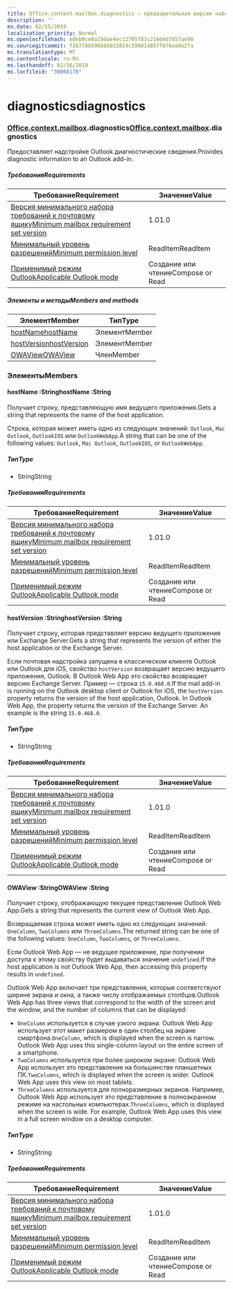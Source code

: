 ```yaml
---
title: Office.context.mailbox.diagnostics — предварительная версия набора обязательных элементов
description: ''
ms.date: 02/15/2019
localization_priority: Normal
ms.openlocfilehash: edeb0ce8a19dae4ec12705f81c216d4d7857ae90
ms.sourcegitcommit: f26778b596b6b022814c39601485ff676ed4e2fa
ms.translationtype: MT
ms.contentlocale: ru-RU
ms.lasthandoff: 02/16/2019
ms.locfileid: "30068170"
---
```

# <a name="diagnostics"></a><span data-ttu-id="a8220-102">diagnostics</span><span class="sxs-lookup"><span data-stu-id="a8220-102">diagnostics</span></span>

### <a name="officeofficemdcontextofficecontextmdmailboxofficecontextmailboxmddiagnostics"></a><span data-ttu-id="a8220-103">[Office](Office.md)[.context](Office.context.md)[.mailbox](Office.context.mailbox.md).diagnostics</span><span class="sxs-lookup"><span data-stu-id="a8220-103">[Office](Office.md)[.context](Office.context.md)[.mailbox](Office.context.mailbox.md).diagnostics</span></span>

<span data-ttu-id="a8220-104">Предоставляет надстройке Outlook диагностические сведения.</span><span class="sxs-lookup"><span data-stu-id="a8220-104">Provides diagnostic information to an Outlook add-in.</span></span>

##### <a name="requirements"></a><span data-ttu-id="a8220-105">Требования</span><span class="sxs-lookup"><span data-stu-id="a8220-105">Requirements</span></span>

|<span data-ttu-id="a8220-106">Требование</span><span class="sxs-lookup"><span data-stu-id="a8220-106">Requirement</span></span>| <span data-ttu-id="a8220-107">Значение</span><span class="sxs-lookup"><span data-stu-id="a8220-107">Value</span></span>|
|---|---|
|[<span data-ttu-id="a8220-108">Версия минимального набора требований к почтовому ящику</span><span class="sxs-lookup"><span data-stu-id="a8220-108">Minimum mailbox requirement set version</span></span>](/office/dev/add-ins/reference/requirement-sets/outlook-api-requirement-sets)| <span data-ttu-id="a8220-109">1.0</span><span class="sxs-lookup"><span data-stu-id="a8220-109">1.0</span></span>|
|[<span data-ttu-id="a8220-110">Минимальный уровень разрешений</span><span class="sxs-lookup"><span data-stu-id="a8220-110">Minimum permission level</span></span>](https://docs.microsoft.com/outlook/add-ins/understanding-outlook-add-in-permissions)| <span data-ttu-id="a8220-111">ReadItem</span><span class="sxs-lookup"><span data-stu-id="a8220-111">ReadItem</span></span>|
|[<span data-ttu-id="a8220-112">Применимый режим Outlook</span><span class="sxs-lookup"><span data-stu-id="a8220-112">Applicable Outlook mode</span></span>](https://docs.microsoft.com/outlook/add-ins/#extension-points)| <span data-ttu-id="a8220-113">Создание или чтение</span><span class="sxs-lookup"><span data-stu-id="a8220-113">Compose or Read</span></span>|

##### <a name="members-and-methods"></a><span data-ttu-id="a8220-114">Элементы и методы</span><span class="sxs-lookup"><span data-stu-id="a8220-114">Members and methods</span></span>

| <span data-ttu-id="a8220-115">Элемент</span><span class="sxs-lookup"><span data-stu-id="a8220-115">Member</span></span> | <span data-ttu-id="a8220-116">Тип</span><span class="sxs-lookup"><span data-stu-id="a8220-116">Type</span></span> |
|--------|------|
| [<span data-ttu-id="a8220-117">hostName</span><span class="sxs-lookup"><span data-stu-id="a8220-117">hostName</span></span>](#hostname-string) | <span data-ttu-id="a8220-118">Элемент</span><span class="sxs-lookup"><span data-stu-id="a8220-118">Member</span></span> |
| [<span data-ttu-id="a8220-119">hostVersion</span><span class="sxs-lookup"><span data-stu-id="a8220-119">hostVersion</span></span>](#hostversion-string) | <span data-ttu-id="a8220-120">Элемент</span><span class="sxs-lookup"><span data-stu-id="a8220-120">Member</span></span> |
| [<span data-ttu-id="a8220-121">OWAView</span><span class="sxs-lookup"><span data-stu-id="a8220-121">OWAView</span></span>](#owaview-string) | <span data-ttu-id="a8220-122">Член</span><span class="sxs-lookup"><span data-stu-id="a8220-122">Member</span></span> |

### <a name="members"></a><span data-ttu-id="a8220-123">Элементы</span><span class="sxs-lookup"><span data-stu-id="a8220-123">Members</span></span>

####  <a name="hostname-string"></a><span data-ttu-id="a8220-124">hostName :String</span><span class="sxs-lookup"><span data-stu-id="a8220-124">hostName :String</span></span>

<span data-ttu-id="a8220-125">Получает строку, представляющую имя ведущего приложения.</span><span class="sxs-lookup"><span data-stu-id="a8220-125">Gets a string that represents the name of the host application.</span></span>

<span data-ttu-id="a8220-126">Строка, которая может иметь одно из следующих значений: `Outlook`, `Mac Outlook`, `OutlookIOS` или `OutlookWebApp`.</span><span class="sxs-lookup"><span data-stu-id="a8220-126">A string that can be one of the following values: `Outlook`, `Mac Outlook`, `OutlookIOS`, or `OutlookWebApp`.</span></span>

##### <a name="type"></a><span data-ttu-id="a8220-127">Тип</span><span class="sxs-lookup"><span data-stu-id="a8220-127">Type</span></span>

*   <span data-ttu-id="a8220-128">String</span><span class="sxs-lookup"><span data-stu-id="a8220-128">String</span></span>

##### <a name="requirements"></a><span data-ttu-id="a8220-129">Требования</span><span class="sxs-lookup"><span data-stu-id="a8220-129">Requirements</span></span>

|<span data-ttu-id="a8220-130">Требование</span><span class="sxs-lookup"><span data-stu-id="a8220-130">Requirement</span></span>| <span data-ttu-id="a8220-131">Значение</span><span class="sxs-lookup"><span data-stu-id="a8220-131">Value</span></span>|
|---|---|
|[<span data-ttu-id="a8220-132">Версия минимального набора требований к почтовому ящику</span><span class="sxs-lookup"><span data-stu-id="a8220-132">Minimum mailbox requirement set version</span></span>](/office/dev/add-ins/reference/requirement-sets/outlook-api-requirement-sets)| <span data-ttu-id="a8220-133">1.0</span><span class="sxs-lookup"><span data-stu-id="a8220-133">1.0</span></span>|
|[<span data-ttu-id="a8220-134">Минимальный уровень разрешений</span><span class="sxs-lookup"><span data-stu-id="a8220-134">Minimum permission level</span></span>](https://docs.microsoft.com/outlook/add-ins/understanding-outlook-add-in-permissions)| <span data-ttu-id="a8220-135">ReadItem</span><span class="sxs-lookup"><span data-stu-id="a8220-135">ReadItem</span></span>|
|[<span data-ttu-id="a8220-136">Применимый режим Outlook</span><span class="sxs-lookup"><span data-stu-id="a8220-136">Applicable Outlook mode</span></span>](https://docs.microsoft.com/outlook/add-ins/#extension-points)| <span data-ttu-id="a8220-137">Создание или чтение</span><span class="sxs-lookup"><span data-stu-id="a8220-137">Compose or Read</span></span>|

####  <a name="hostversion-string"></a><span data-ttu-id="a8220-138">hostVersion :String</span><span class="sxs-lookup"><span data-stu-id="a8220-138">hostVersion :String</span></span>

<span data-ttu-id="a8220-139">Получает строку, которая представляет версию ведущего приложения или Exchange Server.</span><span class="sxs-lookup"><span data-stu-id="a8220-139">Gets a string that represents the version of either the host application or the Exchange Server.</span></span>

<span data-ttu-id="a8220-p101">Если почтовая надстройка запущена в классическом клиенте Outlook или Outlook для iOS, свойство `hostVersion` возвращает версию ведущего приложения, Outlook. В Outlook Web App это свойство возвращает версию Exchange Server. Пример — строка `15.0.468.0`.</span><span class="sxs-lookup"><span data-stu-id="a8220-p101">If the mail add-in is running on the Outlook desktop client or Outlook for iOS, the `hostVersion` property returns the version of the host application, Outlook. In Outlook Web App, the property returns the version of the Exchange Server. An example is the string `15.0.468.0`.</span></span>

##### <a name="type"></a><span data-ttu-id="a8220-143">Тип</span><span class="sxs-lookup"><span data-stu-id="a8220-143">Type</span></span>

*   <span data-ttu-id="a8220-144">String</span><span class="sxs-lookup"><span data-stu-id="a8220-144">String</span></span>

##### <a name="requirements"></a><span data-ttu-id="a8220-145">Требования</span><span class="sxs-lookup"><span data-stu-id="a8220-145">Requirements</span></span>

|<span data-ttu-id="a8220-146">Требование</span><span class="sxs-lookup"><span data-stu-id="a8220-146">Requirement</span></span>| <span data-ttu-id="a8220-147">Значение</span><span class="sxs-lookup"><span data-stu-id="a8220-147">Value</span></span>|
|---|---|
|[<span data-ttu-id="a8220-148">Версия минимального набора требований к почтовому ящику</span><span class="sxs-lookup"><span data-stu-id="a8220-148">Minimum mailbox requirement set version</span></span>](/office/dev/add-ins/reference/requirement-sets/outlook-api-requirement-sets)| <span data-ttu-id="a8220-149">1.0</span><span class="sxs-lookup"><span data-stu-id="a8220-149">1.0</span></span>|
|[<span data-ttu-id="a8220-150">Минимальный уровень разрешений</span><span class="sxs-lookup"><span data-stu-id="a8220-150">Minimum permission level</span></span>](https://docs.microsoft.com/outlook/add-ins/understanding-outlook-add-in-permissions)| <span data-ttu-id="a8220-151">ReadItem</span><span class="sxs-lookup"><span data-stu-id="a8220-151">ReadItem</span></span>|
|[<span data-ttu-id="a8220-152">Применимый режим Outlook</span><span class="sxs-lookup"><span data-stu-id="a8220-152">Applicable Outlook mode</span></span>](https://docs.microsoft.com/outlook/add-ins/#extension-points)| <span data-ttu-id="a8220-153">Создание или чтение</span><span class="sxs-lookup"><span data-stu-id="a8220-153">Compose or Read</span></span>|

####  <a name="owaview-string"></a><span data-ttu-id="a8220-154">OWAView :String</span><span class="sxs-lookup"><span data-stu-id="a8220-154">OWAView :String</span></span>

<span data-ttu-id="a8220-155">Получает строку, отображающую текущее представление Outlook Web App.</span><span class="sxs-lookup"><span data-stu-id="a8220-155">Gets a string that represents the current view of Outlook Web App.</span></span>

<span data-ttu-id="a8220-156">Возвращаемая строка может иметь одно из следующих значений: `OneColumn`, `TwoColumns` или `ThreeColumns`.</span><span class="sxs-lookup"><span data-stu-id="a8220-156">The returned string can be one of the following values: `OneColumn`, `TwoColumns`, or `ThreeColumns`.</span></span>

<span data-ttu-id="a8220-157">Если Outlook Web App — не ведущее приложение, при получении доступа к этому свойству будет выдаваться значение `undefined`.</span><span class="sxs-lookup"><span data-stu-id="a8220-157">If the host application is not Outlook Web App, then accessing this property results in `undefined`.</span></span>

<span data-ttu-id="a8220-158">Outlook Web App включает три представления, которые соответствуют ширине экрана и окна, а также числу отображаемых столбцов.</span><span class="sxs-lookup"><span data-stu-id="a8220-158">Outlook Web App has three views that correspond to the width of the screen and the window, and the number of columns that can be displayed:</span></span>

*   <span data-ttu-id="a8220-p102">`OneColumn` используется в случае узкого экрана: Outlook Web App использует этот макет размером в один столбец на экране смартфона.</span><span class="sxs-lookup"><span data-stu-id="a8220-p102">`OneColumn`, which is displayed when the screen is narrow. Outlook Web App uses this single-column layout on the entire screen of a smartphone.</span></span>
*   <span data-ttu-id="a8220-p103">`TwoColumns` используется при более широком экране: Outlook Web App использует это представление на большинстве планшетных ПК.</span><span class="sxs-lookup"><span data-stu-id="a8220-p103">`TwoColumns`, which is displayed when the screen is wider. Outlook Web App uses this view on most tablets.</span></span>
*   <span data-ttu-id="a8220-p104">`ThreeColumns` используется для полноразмерных экранов. Например, Outlook Web App использует это представление в полноэкранном режиме на настольных компьютерах.</span><span class="sxs-lookup"><span data-stu-id="a8220-p104">`ThreeColumns`, which is displayed when the screen is wide. For example, Outlook Web App uses this view in a full screen window on a desktop computer.</span></span>

##### <a name="type"></a><span data-ttu-id="a8220-165">Тип</span><span class="sxs-lookup"><span data-stu-id="a8220-165">Type</span></span>

*   <span data-ttu-id="a8220-166">String</span><span class="sxs-lookup"><span data-stu-id="a8220-166">String</span></span>

##### <a name="requirements"></a><span data-ttu-id="a8220-167">Требования</span><span class="sxs-lookup"><span data-stu-id="a8220-167">Requirements</span></span>

|<span data-ttu-id="a8220-168">Требование</span><span class="sxs-lookup"><span data-stu-id="a8220-168">Requirement</span></span>| <span data-ttu-id="a8220-169">Значение</span><span class="sxs-lookup"><span data-stu-id="a8220-169">Value</span></span>|
|---|---|
|[<span data-ttu-id="a8220-170">Версия минимального набора требований к почтовому ящику</span><span class="sxs-lookup"><span data-stu-id="a8220-170">Minimum mailbox requirement set version</span></span>](/office/dev/add-ins/reference/requirement-sets/outlook-api-requirement-sets)| <span data-ttu-id="a8220-171">1.0</span><span class="sxs-lookup"><span data-stu-id="a8220-171">1.0</span></span>|
|[<span data-ttu-id="a8220-172">Минимальный уровень разрешений</span><span class="sxs-lookup"><span data-stu-id="a8220-172">Minimum permission level</span></span>](https://docs.microsoft.com/outlook/add-ins/understanding-outlook-add-in-permissions)| <span data-ttu-id="a8220-173">ReadItem</span><span class="sxs-lookup"><span data-stu-id="a8220-173">ReadItem</span></span>|
|[<span data-ttu-id="a8220-174">Применимый режим Outlook</span><span class="sxs-lookup"><span data-stu-id="a8220-174">Applicable Outlook mode</span></span>](https://docs.microsoft.com/outlook/add-ins/#extension-points)| <span data-ttu-id="a8220-175">Создание или чтение</span><span class="sxs-lookup"><span data-stu-id="a8220-175">Compose or Read</span></span>|
